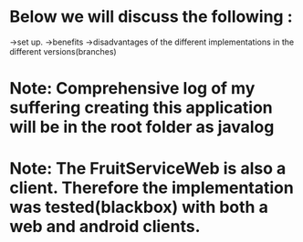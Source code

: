 # Below we will discuss the following :
  ->set up.
  ->benefits
  ->disadvantages of the different implementations in the different versions(branches)
# Note: Comprehensive log of my suffering creating this application will be in the root folder as javalog
# Note: The FruitServiceWeb is also a client. Therefore the implementation was tested(blackbox) with both a web and android clients.
